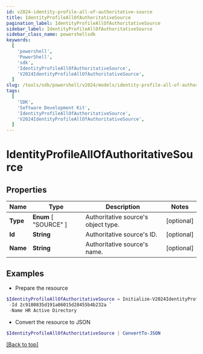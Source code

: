 ```yaml
---
id: v2024-identity-profile-all-of-authoritative-source
title: IdentityProfileAllOfAuthoritativeSource
pagination_label: IdentityProfileAllOfAuthoritativeSource
sidebar_label: IdentityProfileAllOfAuthoritativeSource
sidebar_class_name: powershellsdk
keywords:
  [
    'powershell',
    'PowerShell',
    'sdk',
    'IdentityProfileAllOfAuthoritativeSource',
    'V2024IdentityProfileAllOfAuthoritativeSource',
  ]
slug: /tools/sdk/powershell/v2024/models/identity-profile-all-of-authoritative-source
tags:
  [
    'SDK',
    'Software Development Kit',
    'IdentityProfileAllOfAuthoritativeSource',
    'V2024IdentityProfileAllOfAuthoritativeSource',
  ]
---
```


# IdentityProfileAllOfAuthoritativeSource

## Properties

| Name | Type | Description | Notes |
| --- | --- | --- | --- |
| **Type** | **Enum** [ "SOURCE" ] | Authoritative source's object type. | [optional] |
| **Id** | **String** | Authoritative source's ID. | [optional] |
| **Name** | **String** | Authoritative source's name. | [optional] |

## Examples

- Prepare the resource

```powershell
$IdentityProfileAllOfAuthoritativeSource = Initialize-V2024IdentityProfileAllOfAuthoritativeSource  -Type SOURCE `
 -Id 2c9180835d191a86015d28455b4b232a `
 -Name HR Active Directory
```

- Convert the resource to JSON

```powershell
$IdentityProfileAllOfAuthoritativeSource | ConvertTo-JSON
```

[[Back to top]](#)
